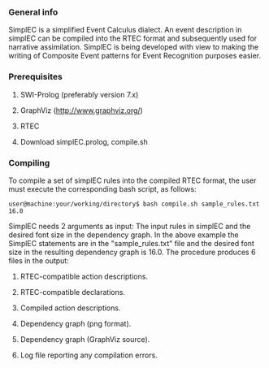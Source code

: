 ### General info

SimplEC is a simplified Event Calculus dialect. An event description in simplEC can be compiled into the RTEC format and subsequently used for narrative assimilation. SimplEC is being developed with view to making the writing of Composite Event patterns for Event Recognition purposes easier.

### Prerequisites

1) SWI-Prolog (preferably version 7.x)

2) GraphViz (http://www.graphviz.org/)

3) RTEC

4) Download simplEC.prolog, compile.sh

### Compiling

To compile a set of simplEC rules into the compiled RTEC format, the user must execute the corresponding bash script, as follows:

	user@machine:your/working/directory$ bash compile.sh sample_rules.txt 16.0

SimplEC needs 2 arguments as input: The input rules in simplEC and the desired font size in the dependency graph. In the above example the SimplEC statements are in the "sample_rules.txt" file and the desired font size in the resulting dependency graph is 16.0. The procedure produces 6 files in the output:

1) RTEC-compatible action descriptions.

2) RTEC-compatible declarations.

3) Compiled action descriptions.

4) Dependency graph (png format).

5) Dependency graph (GraphViz source).

6) Log file reporting any compilation errors.

